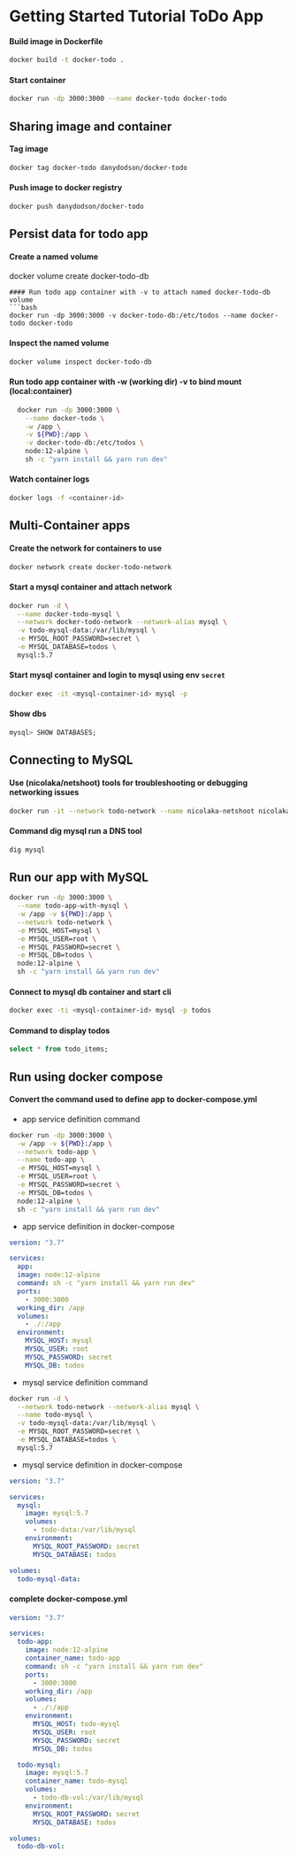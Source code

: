 # Getting Started Tutorial ToDo App

#### Build image in Dockerfile
```bash
docker build -t docker-todo .
```
#### Start container
```bash
docker run -dp 3000:3000 --name docker-todo docker-todo
```

## Sharing image and container

#### Tag image
```bash
docker tag docker-todo danydodson/docker-todo
```
#### Push image to docker registry
```bash
docker push danydodson/docker-todo
```

## Persist data for todo app

#### Create a named volume
docker volume create docker-todo-db
```
#### Run todo app container with -v to attach named docker-todo-db volume
```bash
docker run -dp 3000:3000 -v docker-todo-db:/etc/todos --name docker-todo docker-todo
```
#### Inspect the named volume
```bash
docker volume inspect docker-todo-db
```
#### Run todo app container with -w (working dir) -v to bind mount (local:container)
```bash
  docker run -dp 3000:3000 \
    --name docker-todo \
    -w /app \
    -v ${PWD}:/app \
    -v docker-todo-db:/etc/todos \
    node:12-alpine \
    sh -c "yarn install && yarn run dev"
```
#### Watch container logs
```bash
docker logs -f <container-id>
```

## Multi-Container apps

#### Create the network for containers to use
```bash
docker network create docker-todo-network
```
#### Start a mysql container and attach network
```bash
docker run -d \
  --name docker-todo-mysql \
  --network docker-todo-network --network-alias mysql \
  -v todo-mysql-data:/var/lib/mysql \
  -e MYSQL_ROOT_PASSWORD=secret \
  -e MYSQL_DATABASE=todos \
  mysql:5.7
```
#### Start mysql container and login to mysql using env `secret`
```bash
docker exec -it <mysql-container-id> mysql -p
```
#### Show dbs
```sql
mysql> SHOW DATABASES;
```

## Connecting to MySQL

#### Use (nicolaka/netshoot) tools for troubleshooting or debugging networking issues
```bash
docker run -it --network todo-network --name nicolaka-netshoot nicolaka/netshoot
```
#### Command dig mysql run a DNS tool
```bash
dig mysql
```
## Run our app with MySQL
```bash
docker run -dp 3000:3000 \
  --name todo-app-with-mysql \
  -w /app -v ${PWD}:/app \
  --network todo-network \
  -e MYSQL_HOST=mysql \
  -e MYSQL_USER=root \
  -e MYSQL_PASSWORD=secret \
  -e MYSQL_DB=todos \
  node:12-alpine \
  sh -c "yarn install && yarn run dev"
```
#### Connect to mysql db container and start cli
```bash
docker exec -ti <mysql-container-id> mysql -p todos
```
#### Command to display todos
```sql
select * from todo_items;
```

## Run using docker compose

#### Convert the command used to define app to docker-compose.yml
- app service definition command
```bash
docker run -dp 3000:3000 \
  -w /app -v ${PWD}:/app \
  --network todo-app \
  --name todo-app \
  -e MYSQL_HOST=mysql \
  -e MYSQL_USER=root \
  -e MYSQL_PASSWORD=secret \
  -e MYSQL_DB=todos \
  node:12-alpine \
  sh -c "yarn install && yarn run dev"
```
- app service definition in docker-compose
```yml
version: "3.7"

services:
  app:
  image: node:12-alpine
  command: sh -c "yarn install && yarn run dev"
  ports:
    - 3000:3000
  working_dir: /app
  volumes:
    - ./:/app
  environment:
    MYSQL_HOST: mysql
    MYSQL_USER: root
    MYSQL_PASSWORD: secret
    MYSQL_DB: todos

```
- mysql service definition command
```bash
docker run -d \
  --network todo-network --network-alias mysql \
  --name todo-mysql \
  -v todo-mysql-data:/var/lib/mysql \
  -e MYSQL_ROOT_PASSWORD=secret \
  -e MYSQL_DATABASE=todos \
  mysql:5.7
```
- mysql service definition in docker-compose
```yml
version: "3.7"

services:
  mysql:
    image: mysql:5.7
    volumes:
      - todo-data:/var/lib/mysql
    environment: 
      MYSQL_ROOT_PASSWORD: secret
      MYSQL_DATABASE: todos

volumes:
  todo-mysql-data:

```
#### complete docker-compose.yml
```yml
version: "3.7"

services:
  todo-app:
    image: node:12-alpine
    container_name: todo-app
    command: sh -c "yarn install && yarn run dev"
    ports:
      - 3000:3000
    working_dir: /app
    volumes:
      - ./:/app
    environment:
      MYSQL_HOST: todo-mysql
      MYSQL_USER: root
      MYSQL_PASSWORD: secret
      MYSQL_DB: todos

  todo-mysql:
    image: mysql:5.7
    container_name: todo-mysql
    volumes:
      - todo-db-vol:/var/lib/mysql
    environment: 
      MYSQL_ROOT_PASSWORD: secret
      MYSQL_DATABASE: todos

volumes:
  todo-db-vol:
```
